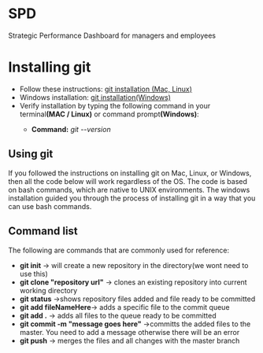 # SPD
Strategic Performance Dashboard for managers and employees

<h1>Installing git</h1>

<ul>
  <li>Follow these instructions: <a href = "https://git-scm.com/book/en/v2/Getting-Started-Installing-Git">git installation (Mac, Linux)</a></li>
  <li>Windows installation: <a href="https://support.codebasehq.com/articles/getting-started/git-on-windows">git installation(Windows)</a></li>
  <li>Verify installation by typing the following command in your terminal<strong>(MAC / Linux)</strong> or command prompt<strong>(Windows)</strong>:</li>
  <ul>
    <li><strong>Command:</strong><em> git --version</em></li>
  </ul>
  
 </ul>

<h2>Using git</h2>
<p>If you followed the instructions on installing git on Mac, Linux, or Windows, then all the code below will work regardless of the OS.  The code is based on bash commands, which are native to UNIX environments.  The windows installation guided you through the process of installing git in a way that you can use bash commands.</p>


<h2>Command list</h2>
<p>The following are commands that are commonly used for reference:</p>
<ul>
  <li><strong>git init</strong> -> will create a new repository in the directory(we wont need to use this)</li>
  <li><strong>git clone "repository url"</strong> -> clones an existing repository into current working directory</li>
  <li><strong>git status</strong> ->shows repository files added and file ready to be committed</li>
  <li><strong>git add fileNameHere</strong>-> adds a specific file to the commit queue</li>
  <li><strong>git add .</strong> -> adds all files to the queue ready to be committed</li>
  <li><strong>git commit -m "message goes here"</strong> ->committs the added files to the master.  You need to add a message otherwise there will be an error</li>
  <li><strong>git push</strong> -> merges the files and all changes with the master branch</li>
 </ul>
